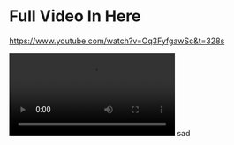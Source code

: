# Full Video In Here
https://www.youtube.com/watch?v=Oq3FyfgawSc&t=328s


<video src="https://www.w3schools.com/html/mov_bbb.mp4"></video>
sad
